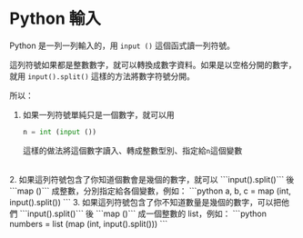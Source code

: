 # Python 輸入

Python 是一列一列輸入的，用 ```input ()``` 這個函式讀一列符號。

這列符號如果都是整數數字，就可以轉換成數字資料。如果是以空格分開的數字，就用 ```input().split()``` 這樣的方法將數字符號分開。

所以：

1. 如果一列符號單純只是一個數字，就可以用  
   ```python
   n = int (input ())
   ```
   這樣的做法將這個數字讀入、轉成整數型別、指定給```n```這個變數
<br>
2. 如果這列符號包含了你知道個數會是幾個的數字，就可以 ```input().split()``` 後 ```map ()``` 成整數，分別指定給各個變數，例如：
   ```python
   a, b, c = map (int, input().split())
   ```
3. 如果這列符號包含了你不知道數量是幾個的數字，可以把他們 ```input().split()``` 後 ```map ()``` 成一個整數的 list，例如：
    ```python
    numbers = list (map (int, input().split()))
    ```